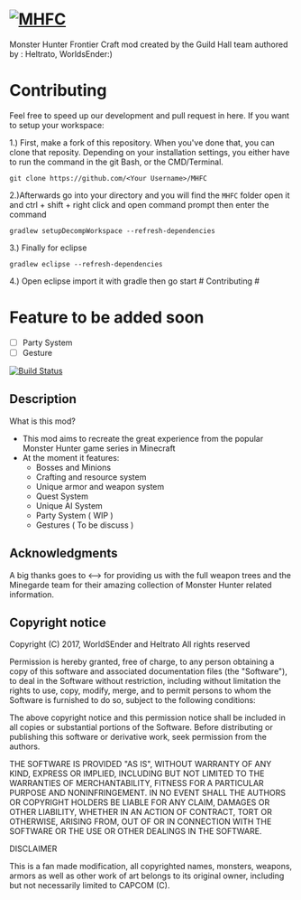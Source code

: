# [![MHFC](https://imgur.com/BJbwc1e)](http://www.minecraftforum.net/forums/mapping-and-modding/minecraft-mods/2702398-monster-hunter-frontier-craft-1-0-2)

Monster Hunter Frontier Craft mod created by the Guild Hall team authored by : Heltrato, WorldsEnder:)

# Contributing #
Feel free to speed up our development and pull request in here. If you want to setup your workspace:

1.) First, make a fork of this repository. When you've done that, you can clone that reposity. Depending on your installation settings, you either have to run the command in the git Bash, or the CMD/Terminal.
```
git clone https://github.com/<Your Username>/MHFC
```
2.)Afterwards go into your directory and you will find the `MHFC` folder open it and ctrl + shift + right click and open command prompt
then enter the command
```
gradlew setupDecompWorkspace --refresh-dependencies
```
3.) Finally for eclipse
```
gradlew eclipse --refresh-dependencies
```
4.) Open eclipse import it with gradle then go start # Contributing #



# Feature to be added soon #
* [ ] Party System
* [ ] Gesture

[![Build Status](https://travis-ci.org/Guild-Hall/MHFC.svg)](https://travis-ci.org/Guild-Hall/MHFC)

Description
-----------

What is this mod?
- This mod aims to recreate the great experience from the popular Monster Hunter game series in Minecraft
- At the moment it features:
	 - Bosses and Minions
	 - Crafting and resource system
	 - Unique armor and weapon system
	 - Quest System
	 - Unique AI System
	 - Party System ( WIP )
	 - Gestures ( To be discuss )

Acknowledgments
---------------

A big thanks goes to <--> for providing us with the full weapon trees and the Minegarde team for their amazing collection of Monster Hunter related information.

Copyright notice
----------------

Copyright (C) 2017, WorldSEnder and Heltrato
All rights reserved

Permission is hereby granted, free of charge, to any person obtaining a copy of this software and associated documentation files (the "Software"), to deal in the Software without restriction, including without limitation the rights to use, copy, modify, merge, and to permit persons to whom the Software is furnished to do so, subject to the following conditions:

The above copyright notice and this permission notice shall be included in all copies or substantial portions of the Software.
Before distributing or publishing this software or derivative work, seek permission from the authors.  

THE SOFTWARE IS PROVIDED "AS IS", WITHOUT WARRANTY OF ANY KIND, EXPRESS OR IMPLIED, INCLUDING BUT NOT LIMITED TO THE WARRANTIES OF MERCHANTABILITY, FITNESS FOR A PARTICULAR PURPOSE AND NONINFRINGEMENT. IN NO EVENT SHALL THE AUTHORS OR COPYRIGHT HOLDERS BE LIABLE FOR ANY CLAIM, DAMAGES OR OTHER LIABILITY, WHETHER IN AN ACTION OF CONTRACT, TORT OR OTHERWISE, ARISING FROM, OUT OF OR IN CONNECTION WITH THE SOFTWARE OR THE USE OR OTHER DEALINGS IN THE SOFTWARE.

DISCLAIMER

This is a fan made modification, all copyrighted names, monsters, weapons, armors as well as other work of art belongs to its original owner, including but not necessarily limited to CAPCOM (C).

